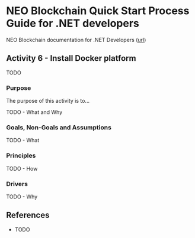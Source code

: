 # NEO Blockchain Quick Start Process Guide for .NET developers

NEO Blockchain documentation for .NET Developers ([url](https://github.com/mwherman2000/neo-windocs/tree/master/windocs))

## Activity 6 - Install Docker platform

TODO

### Purpose

The purpose of this activity is to...

TODO - What and Why

### Goals, Non-Goals and Assumptions

TODO - What

### Principles

TODO - How

### Drivers

TODO - Why

## References

* TODO
